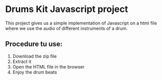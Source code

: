 # Drums Kit Javascript project

This project gives us a simple implementation of Javascript on a html file where we use the audio of different instruments of a drum.

## Procedure tu use:
 1. Download the zip file
 2. Extract it
 3. Open the HTML file in the browser
 4. Enjoy the drum beats
